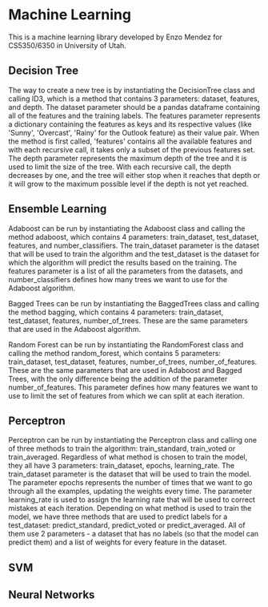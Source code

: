 # Machine Learning
This is a machine learning library developed by Enzo Mendez for CS5350/6350 in University of Utah.


## Decision Tree
The way to create a new tree is by instantiating the DecisionTree class and calling ID3, which is a method that contains 3 parameters: dataset, features, and depth. The dataset parameter should be a pandas dataframe containing all of the features and the training labels. The features parameter represents a dictionary containing the features as keys and its respective values (like 'Sunny', 'Overcast', 'Rainy' for the Outlook feature) as their value pair. When the method is first called, 'features' contains all the available features and with each recursive call, it takes only a subset of the previous features set. The depth parameter represents the maximum depth of the tree and it is used to limit the size of the tree. With each recursive call, the depth decreases by one, and the tree will either stop when it reaches that depth or it will grow to the maximum possible level if the depth is not yet reached.

## Ensemble Learning
Adaboost can be run by instantiating the Adaboost class and calling the method adaboost, which contains 4 parameters: train_dataset, test_dataset, features, and number_classifiers. The train_dataset parameter is the dataset that will be used to train the algorithm and the test_dataset is the dataset for which the algorithm will predict the results based on the training. The features parameter is a list of all the parameters from the datasets, and number_classifiers defines how many trees we want to use for the Adaboost algorithm.

Bagged Trees can be run by instantiating the BaggedTrees class and calling the method bagging, which contains 4 parameters: train_dataset, test_dataset, features, number_of_trees. These are the same parameters that are used in the Adaboost algorithm.

Random Forest can be run by instantiating the RandomForest class and calling the method random_forest, which contains 5 parameters: train_dataset, test_dataset, features, number_of_trees, number_of_features. These are the same parameters that are used in Adaboost and Bagged Trees, with the only difference being the addition of the parameter number_of_features. This parameter defines how many features we want to use to limit the set of features from which we can split at each iteration.

## Perceptron
Perceptron can be run by instantiating the Perceptron class and calling one of three methods to train the algorithm: train_standard, train_voted or train_averaged. Regardless of what method is chosen to train the model, they all have 3 parameters: train_dataset, epochs, learning_rate. The train_dataset parameter is the dataset that will be used to train the model. The parameter epochs represents the number of times that we want to go through all the examples, updating the weights every time. The parameter learning_rate is used to assign the learning rate that will be used to correct mistakes at each iteration. Depending on what method is used to train the model, we have three methods that are used to predict labels for a test_dataset: predict_standard, predict_voted or predict_averaged. All of them use 2 parameters - a dataset that has no labels (so that the model can predict them) and a list of weights for every feature in the dataset.

## SVM

## Neural Networks
